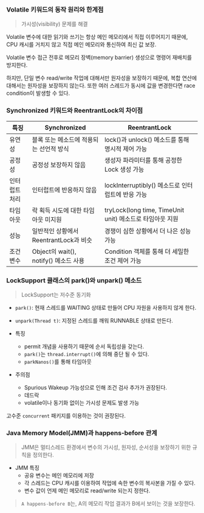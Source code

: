 ### Volatile 키워드의 동작 원리와 한계점

> 가시성(visibility) 문제를 해결

Volatile 변수에 대한 읽기와 쓰기는 항상 메인 메모리에서 직접 이루어지기 때문에, CPU 캐시를 거치지 않고 직접 메인 메모리와 통신하여 최신 값 보장.

Volatile 변수 접근 전후로 메모리 장벽(memory barrier) 생성으로 명령어 재배치를 방지한다.

하지만, 단일 변수 read/write 작업에 대해서만 원자성을 보장하기 때문에, 복합 연산에 대해서는 원자성을 보장하지 않는다. 또한 여러 스레드가 동시에 값을 변경한다면 race condition이 발생할 수 있다.

### Synchronized 키워드와 ReentrantLock의 차이점

| 특징 | Synchronized | ReentrantLock |
|------|--------------|---------------|
| 유연성 | 블록 또는 메소드에 적용되는 선언적 방식 | lock()과 unlock() 메소드를 통해 명시적 제어 가능 |
| 공정성 | 공정성 보장하지 않음 | 생성자 파라미터를 통해 공정한 Lock 생성 가능 |
| 인터럽트 처리 | 인터럽트에 반응하지 않음 | lockInterruptibly() 메소드로 인터럽트에 반응 가능 |
| 타임아웃 | 락 획득 시도에 대한 타임아웃 미지원 | tryLock(long time, TimeUnit unit) 메소드로 타임아웃 지원 |
| 성능 | 일반적인 상황에서 ReentrantLock과 비슷 | 경쟁이 심한 상황에서 더 나은 성능 가능 |
| 조건 변수 | Object의 wait(), notify() 메소드 사용 | Condition 객체를 통해 더 세밀한 조건 제어 가능 |

### LockSupport 클래스의 park()와 unpark() 메소드

> LockSupport는 저수준 동기화

- `park()`: 현재 스레드를 WAITING 상태로 만들어 CPU 자원을 사용하지 않게 한다.
- `unpark(Thread t)`: 지정된 스레드를 깨워 RUNNABLE 상태로 만든다.

- 특징
	- permit 개념을 사용하기 때문에 순서 독립성을 갖는다.
	- `park()`는 `thread.interrupt()`에 의해 중단 될 수 있다.
	- `parkNanos()`를 통해 타임아웃

- 주의점
	- Spurious Wakeup 가능성으로 인해 조건 검사 추가가 권장된다.
	- 데드락
	- volatile이나 동기화 없이는 가시성 문제도 발생 가능

고수준 `concurrent` 패키지를 이용하는 것이 권장된다.

### Java Memory Model(JMM)과 happens-before 관계

> JMM은 멀티스레드 환경에서 변수의 가시성, 원자성, 순서성을 보장하기 위한 규칙을 정의한다.

- JMM 특징
	- 공유 변수는 메인 메모리에 저장
	- 각 스레드는 CPU 캐시를 이용하여 작업에 속한 변수의 복사본을 가질 수 있다.
	- 변수 값이 언제 메인 메모리로 read/write 되는지 정한다.

>  `A happens-before B`는, A의 메모리 작업 결과가 B에서 보이는 것을 보장한다.
